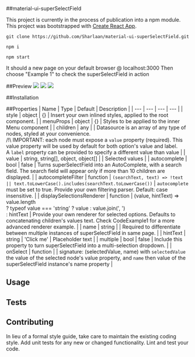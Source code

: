##material-ui-superSelectField

This project is currently in the process of publication into a npm module.
This project was bootstrapped with [Create React App](https://github.com/facebookincubator/create-react-app).

```
git clone https://github.com/Sharlaan/material-ui-superSelectField.git

npm i

npm start
```

It should a new page on your default browser @ localhost:3000
Then choose "Example 1" to check the superSelectField in action

##Preview
![](https://github.com/Sharlaan/material-ui-superSelectField/blob/master/dataSource.png)
![](https://github.com/Sharlaan/material-ui-superSelectField/blob/master/caseInsensitive.png)
![](https://github.com/Sharlaan/material-ui-superSelectField/blob/master/chips.png)


##Installation


##Properties
| Name | Type | Default | Description |
| --- | --- | --- | --- |
| style | object | {} | Insert your own inlined styles, applied to the root component. |
| menuProps | object | {} | Styles to be applied to the inner Menu component |
| children | any |  | Datasource is an array of any type of nodes, styled at your convenience.<br>/!\ IMPORTANT: each node must expose a `value` property (required). This value property will be used by default for both option's value and label.<br>A `label` property can be provided to specify a different value than value |
| value | string, string[], object, object[] | | Selected values |
| autocomplete | bool | false | Turns superSelectField into an AutoComplete, with a search field. The search field will appear only if more than 10 children are displayed. |
| autocompleteFilter | function | ```(searchText, text) => !text || text.toLowerCase().includes(searchText.toLowerCase())``` | `autocomplete` must be set to true. Provide your own filtering parser. Default: case insensitive. |
| displaySelectionsRenderer | function | <span>(value, hintText) => value.length<br>? typeof value === 'string' ? value : value.join(', ')<br>: hintText</span> | Provide your own renderer for selected options. Defaults to concatenating children's values text. Check CodeExample1 for a more advanced renderer example. |
| name | string | | Required to differentiate between multiple instances of superSelectField in same page. |
| hintText | string | 'Click me' | Placeholder text |
| multiple | bool | false | Include this property to turn superSelectField into a multi-selection dropdown. |
| onSelect | function | | signature: (selectedValue, name) with `selectedValue` the value of the selected node's value property, and `name` then value of the superSelectField instance's name property |


## Usage


## Tests


## Contributing

In lieu of a formal style guide, take care to maintain the existing coding style. Add unit tests for any new or changed functionality. Lint and test your code.